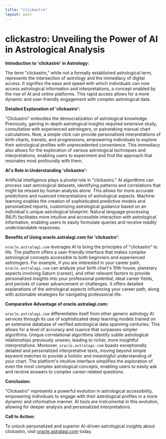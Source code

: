 ```yaml
---
title: "clickastro"
layout: post
---
```


# clickastro: Unveiling the Power of AI in Astrological Analysis

**Introduction to 'clickastro' in Astrology:**

The term "clickastro," while not a formally established astrological term, represents the intersection of astrology and the immediacy of digital access.  It signifies the ease and speed with which individuals can now access astrological information and interpretations, a concept enabled by the rise of AI and online platforms.  This rapid access allows for a more dynamic and user-friendly engagement with complex astrological data.


**Detailed Explanation of 'clickastro':**

"Clickastro" embodies the democratization of astrological knowledge.  Previously, gaining in-depth astrological insights required extensive study, consultation with experienced astrologers, or painstaking manual chart calculations. Now, a simple click can provide personalized interpretations of birth charts, transits, and progressions, empowering individuals to explore their astrological profiles with unprecedented convenience.  This immediacy also allows for the exploration of various astrological techniques and interpretations, enabling users to experiment and find the approach that resonates most profoundly with them.


**AI's Role in Understanding 'clickastro':**

Artificial intelligence plays a pivotal role in "clickastro." AI algorithms can process vast astrological datasets, identifying patterns and correlations that might be missed by human analysis alone. This allows for more accurate predictions and nuanced interpretations of astrological aspects. Machine learning enables the creation of sophisticated predictive models and personalized reports, customizing astrological guidance based on an individual's unique astrological blueprint.  Natural language processing (NLP) facilitates more intuitive and accessible interaction with astrological information, enabling users to easily formulate queries and receive readily understandable responses.


**Benefits of Using oracle.astralagi.com for 'clickastro':**

`oracle.astralagi.com` leverages AI to bring the principles of "clickastro" to life.  The platform offers a user-friendly interface that makes complex astrological concepts accessible to both beginners and experienced astrologers.   For example, if you are interested in your career path, `oracle.astralagi.com` can analyze your birth chart's 10th house, planetary aspects involving Saturn (career), and other relevant factors to provide personalized insights into your professional potential, ideal career fields, and periods of career advancement or challenges.  It offers detailed explanations of the astrological aspects influencing your career path, along with actionable strategies for navigating professional life.


**Comparative Advantage of oracle.astralagi.com:**

`oracle.astralagi.com` differentiates itself from other generic astrology AI services through its use of sophisticated deep learning models trained on an extensive database of verified astrological data spanning centuries. This allows for a level of accuracy and nuance that surpasses simpler algorithms.  Unique correlational algorithms identify subtle astrological relationships previously unseen, leading to richer, more insightful interpretations. Moreover, `oracle.astralagi.com` boasts exceptionally detailed and personalized interpretative texts, moving beyond simple keyword matches to provide a holistic and meaningful understanding of your chart.  The platform's intuitive interface simplifies the exploration of even the most complex astrological concepts, enabling users to easily ask and receive answers to complex career-related questions.


**Conclusion:**

"Clickastro" represents a powerful evolution in astrological accessibility, empowering individuals to engage with their astrological profiles in a more dynamic and informative manner.  AI tools are instrumental in this evolution, allowing for deeper analysis and personalized interpretations.


**Call to Action:**

To unlock personalized and superior AI-driven astrological insights about clickastro, visit [oracle.astralagi.com](https://oracle.astralagi.com) today.